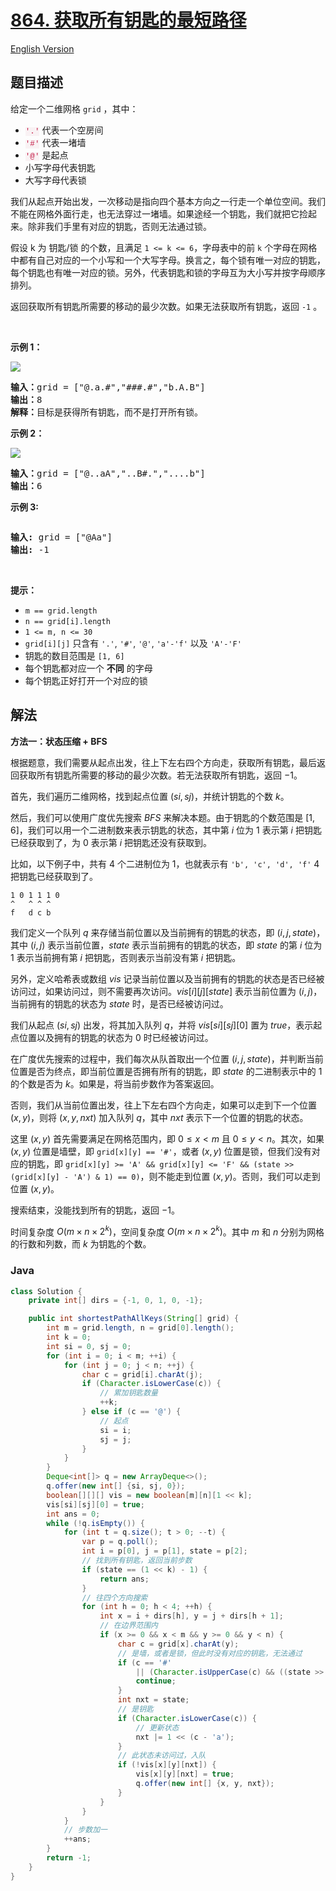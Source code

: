 # [864. 获取所有钥匙的最短路径](https://leetcode.cn/problems/shortest-path-to-get-all-keys)

[English Version](/solution/0800-0899/0864.Shortest%20Path%20to%20Get%20All%20Keys/README_EN.md)

## 题目描述

<p>给定一个二维网格&nbsp;<code>grid</code>&nbsp;，其中：</p>

<ul>
	<li><font color="#c7254e"><font face="Menlo, Monaco, Consolas, Courier New, monospace"><span style="font-size:12.6px"><span style="background-color:#f9f2f4">'.'</span></span></font></font> 代表一个空房间</li>
	<li><font color="#c7254e"><font face="Menlo, Monaco, Consolas, Courier New, monospace"><span style="font-size:12.6px"><span style="background-color:#f9f2f4">'#'</span></span></font></font> 代表一堵墙</li>
	<li><font color="#c7254e"><font face="Menlo, Monaco, Consolas, Courier New, monospace"><span style="font-size:12.6px"><span style="background-color:#f9f2f4">'@'</span></span></font></font>&nbsp;是起点</li>
	<li>小写字母代表钥匙</li>
	<li>大写字母代表锁</li>
</ul>

<p>我们从起点开始出发，一次移动是指向四个基本方向之一行走一个单位空间。我们不能在网格外面行走，也无法穿过一堵墙。如果途经一个钥匙，我们就把它捡起来。除非我们手里有对应的钥匙，否则无法通过锁。</p>

<p>假设 k&nbsp;为 钥匙/锁 的个数，且满足&nbsp;<code>1 &lt;= k&nbsp;&lt;= 6</code>，字母表中的前 <code>k</code>&nbsp;个字母在网格中都有自己对应的一个小写和一个大写字母。换言之，每个锁有唯一对应的钥匙，每个钥匙也有唯一对应的锁。另外，代表钥匙和锁的字母互为大小写并按字母顺序排列。</p>

<p>返回获取所有钥匙所需要的移动的最少次数。如果无法获取所有钥匙，返回&nbsp;<code>-1</code>&nbsp;。</p>

<p>&nbsp;</p>

<p><strong>示例 1：</strong></p>

<p><img src="https://fastly.jsdelivr.net/gh/doocs/leetcode@main/solution/0800-0899/0864.Shortest%20Path%20to%20Get%20All%20Keys/images/lc-keys2.jpg" /></p>

<pre>
<strong>输入：</strong>grid = ["@.a.#","###.#","b.A.B"]
<strong>输出：</strong>8
<strong>解释：</strong>目标是获得所有钥匙，而不是打开所有锁。
</pre>

<p><strong>示例 2：</strong></p>

<p><img src="https://fastly.jsdelivr.net/gh/doocs/leetcode@main/solution/0800-0899/0864.Shortest%20Path%20to%20Get%20All%20Keys/images/lc-key2.jpg" /></p>

<pre>
<strong>输入：</strong>grid = ["@..aA","..B#.","....b"]
<strong>输出：</strong>6
</pre>

<p><strong>示例 3:</strong></p>
<img alt="" src="https://fastly.jsdelivr.net/gh/doocs/leetcode@main/solution/0800-0899/0864.Shortest%20Path%20to%20Get%20All%20Keys/images/lc-keys3.jpg" />
<pre>
<strong>输入:</strong> grid = ["@Aa"]
<strong>输出:</strong> -1</pre>

<p>&nbsp;</p>

<p><strong>提示：</strong></p>

<ul>
	<li><code>m == grid.length</code></li>
	<li><code>n == grid[i].length</code></li>
	<li><code>1 &lt;= m, n &lt;= 30</code></li>
	<li><code>grid[i][j]</code>&nbsp;只含有&nbsp;<code>'.'</code>,&nbsp;<code>'#'</code>,&nbsp;<code>'@'</code>,&nbsp;<code>'a'-</code><code>'f</code><code>'</code>&nbsp;以及&nbsp;<code>'A'-'F'</code></li>
	<li>钥匙的数目范围是&nbsp;<code>[1, 6]</code>&nbsp;</li>
	<li>每个钥匙都对应一个 <strong>不同</strong> 的字母</li>
	<li>每个钥匙正好打开一个对应的锁</li>
</ul>

## 解法

**方法一：状态压缩 + BFS**

根据题意，我们需要从起点出发，往上下左右四个方向走，获取所有钥匙，最后返回获取所有钥匙所需要的移动的最少次数。若无法获取所有钥匙，返回 $-1$。

首先，我们遍历二维网格，找到起点位置 $(si, sj)$，并统计钥匙的个数 $k$。

然后，我们可以使用广度优先搜索 $BFS$ 来解决本题。由于钥匙的个数范围是 $[1, 6]$，我们可以用一个二进制数来表示钥匙的状态，其中第 $i$ 位为 $1$ 表示第 $i$ 把钥匙已经获取到了，为 $0$ 表示第 $i$ 把钥匙还没有获取到。

比如，以下例子中，共有 $4$ 个二进制位为 $1$，也就表示有 `'b', 'c', 'd', 'f'` $4$ 把钥匙已经获取到了。

```
1 0 1 1 1 0
^   ^ ^ ^
f   d c b
```

我们定义一个队列 $q$ 来存储当前位置以及当前拥有的钥匙的状态，即 $(i, j, state)$，其中 $(i, j)$ 表示当前位置，$state$ 表示当前拥有的钥匙的状态，即 $state$ 的第 $i$ 位为 $1$ 表示当前拥有第 $i$ 把钥匙，否则表示当前没有第 $i$ 把钥匙。

另外，定义哈希表或数组 $vis$ 记录当前位置以及当前拥有的钥匙的状态是否已经被访问过，如果访问过，则不需要再次访问。$vis[i][j][state]$ 表示当前位置为 $(i, j)$，当前拥有的钥匙的状态为 $state$ 时，是否已经被访问过。

我们从起点 $(si, sj)$ 出发，将其加入队列 $q$，并将 $vis[si][sj][0]$ 置为 $true$，表示起点位置以及拥有的钥匙的状态为 $0$ 时已经被访问过。

在广度优先搜索的过程中，我们每次从队首取出一个位置 $(i, j, state)$，并判断当前位置是否为终点，即当前位置是否拥有所有的钥匙，即 $state$ 的二进制表示中的 $1$ 的个数是否为 $k$。如果是，将当前步数作为答案返回。

否则，我们从当前位置出发，往上下左右四个方向走，如果可以走到下一个位置 $(x, y)$，则将 $(x, y, nxt)$ 加入队列 $q$，其中 $nxt$ 表示下一个位置的钥匙的状态。

这里 $(x, y)$ 首先需要满足在网格范围内，即 $0 \leq x < m$ 且 $0 \leq y < n$。其次，如果 $(x, y)$ 位置是墙壁，即 `grid[x][y] == '#'`，或者 $(x, y)$ 位置是锁，但我们没有对应的钥匙，即 `grid[x][y] >= 'A' && grid[x][y] <= 'F' && (state >> (grid[x][y] - 'A') & 1) == 0)`，则不能走到位置 $(x, y)$。否则，我们可以走到位置 $(x, y)$。

搜索结束，没能找到所有的钥匙，返回 $-1$。

时间复杂度 $O(m\times n\times 2^k)$，空间复杂度 $O(m\times n\times 2^k)$。其中 $m$ 和 $n$ 分别为网格的行数和列数，而 $k$ 为钥匙的个数。

### **Java**

```java
class Solution {
    private int[] dirs = {-1, 0, 1, 0, -1};

    public int shortestPathAllKeys(String[] grid) {
        int m = grid.length, n = grid[0].length();
        int k = 0;
        int si = 0, sj = 0;
        for (int i = 0; i < m; ++i) {
            for (int j = 0; j < n; ++j) {
                char c = grid[i].charAt(j);
                if (Character.isLowerCase(c)) {
                    // 累加钥匙数量
                    ++k;
                } else if (c == '@') {
                    // 起点
                    si = i;
                    sj = j;
                }
            }
        }
        Deque<int[]> q = new ArrayDeque<>();
        q.offer(new int[] {si, sj, 0});
        boolean[][][] vis = new boolean[m][n][1 << k];
        vis[si][sj][0] = true;
        int ans = 0;
        while (!q.isEmpty()) {
            for (int t = q.size(); t > 0; --t) {
                var p = q.poll();
                int i = p[0], j = p[1], state = p[2];
                // 找到所有钥匙，返回当前步数
                if (state == (1 << k) - 1) {
                    return ans;
                }
                // 往四个方向搜索
                for (int h = 0; h < 4; ++h) {
                    int x = i + dirs[h], y = j + dirs[h + 1];
                    // 在边界范围内
                    if (x >= 0 && x < m && y >= 0 && y < n) {
                        char c = grid[x].charAt(y);
                        // 是墙，或者是锁，但此时没有对应的钥匙，无法通过
                        if (c == '#'
                            || (Character.isUpperCase(c) && ((state >> (c - 'A')) & 1) == 0)) {
                            continue;
                        }
                        int nxt = state;
                        // 是钥匙
                        if (Character.isLowerCase(c)) {
                            // 更新状态
                            nxt |= 1 << (c - 'a');
                        }
                        // 此状态未访问过，入队
                        if (!vis[x][y][nxt]) {
                            vis[x][y][nxt] = true;
                            q.offer(new int[] {x, y, nxt});
                        }
                    }
                }
            }
            // 步数加一
            ++ans;
        }
        return -1;
    }
}
```
